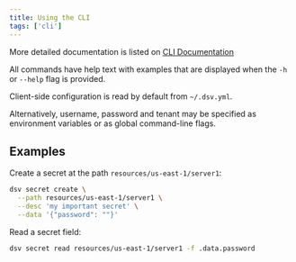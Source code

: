 ```yaml
---
title: Using the CLI
tags: ['cli']
---
```


More detailed documentation is listed on [CLI Documentation](https://docs.delinea.com/dsv/current/cli-ref/syntax.md?ref-githubrepo)

All commands have help text with examples that are displayed when the `-h` or `--help` flag is provided.

Client-side configuration is read by default from `~/.dsv.yml`.

Alternatively, username, password and tenant may be specified as environment variables or as global command-line flags.

## Examples

Create a secret at the path `resources/us-east-1/server1`:

```bash
dsv secret create \
  --path resources/us-east-1/server1 \
  --desc 'my important secret' \
  --data '{"password": ""}'
```

Read a secret field:

```bash
dsv secret read resources/us-east-1/server1 -f .data.password
```
